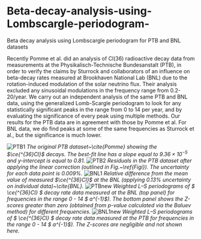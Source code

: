 # Beta-decay-analysis-using-Lombscargle-periodogram-
Beta decay analysis using Lombscargle periodogram  for PTB and BNL datasets 

Recently Pomme et al. did an analysis of Cl(36) radioactive decay data from 
measurements at the Physikalisch-Technische Bundesanstalt  (PTB), in order to verify the claims by  Sturrock and collaborators of an influence on beta-decay rates measured at Brookhaven National Lab (BNL) due to the rotation-induced modulation of the  solar neutrino flux.  Their analysis excluded any sinusoidal modulations in the frequency range from 0.2-20/year.
We carry out an independent analysis of the same PTB and BNL data,   using the generalized Lomb-Scargle periodogram to look for any statistically significant peaks in the range from 0 to 14  per year, and by evaluating the significance of every peak using multiple methods. Our results for the PTB data  are in agreement with those by Pomme et al.  For BNL data, we do find peaks at  some of the same frequencies as Sturrock et al., but the significance is much lower.

![PTB1](https://user-images.githubusercontent.com/57395643/233399873-90308617-0b2f-4866-9fa7-7813bd0e1055.png)
*The original PTB dataset~\cite{Pomme} showing the $\ce{^{36}Cl}$ decays. The best-fit line has  a slope equal to $9.36 \times 10^{-5}$ and $y$-intercept is equal to 0.81.*
![PTB2](https://user-images.githubusercontent.com/57395643/233399799-7f5de8df-d93e-46fe-b349-d1f8b3006bc9.png)
*Residuals in the PTB dataset after applying the  linear correction (outlined in Fig.~\ref{Figi}).  The uncertainty for each data point is  $0.009$\%.*
![BNL1](https://user-images.githubusercontent.com/57395643/233399894-75dcbf08-dcb9-443f-95ed-f5233b9d7325.png)
*Relative difference from the mean value of measured $\ce{^{36}Cl}$  at the BNL (applying $0.13\%$ uncertainty on individual data)~\cite{BNL}.*
![PTBnew](https://user-images.githubusercontent.com/57395643/233399776-186755b3-09fb-4729-8ada-6244228c33f7.png)
*Weighted L–S periodograms of $ \ce{^{36}Cl} $ decay rate data measured at the BNL (top panel) for  frequencies in the range 0 - 14 $ a^{-1}$). The bottom panel shows the Z-scores greater than zero  (obtained from $p$-value calculated via the Baluev method) for different frequencies.*
![BNL1new](https://user-images.githubusercontent.com/57395643/233399828-8b772300-6bda-47b8-93ae-e869401dd952.png)
*Weighted L–S periodograms of $ \ce{^{36}Cl} $ decay rate data measured at the PTB for frequencies in the range 0 - 14 $ a^{-1}$). The Z-scores are negligible and not shown here.*

